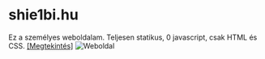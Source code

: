 # shie1bi.hu
Ez a személyes weboldalam. Teljesen statikus, 0 javascript, csak HTML és CSS. [[Megtekintés]](https://shie1bi.hu)
![Weboldal](https://i.imgur.com/4T6UHBm.gif)
